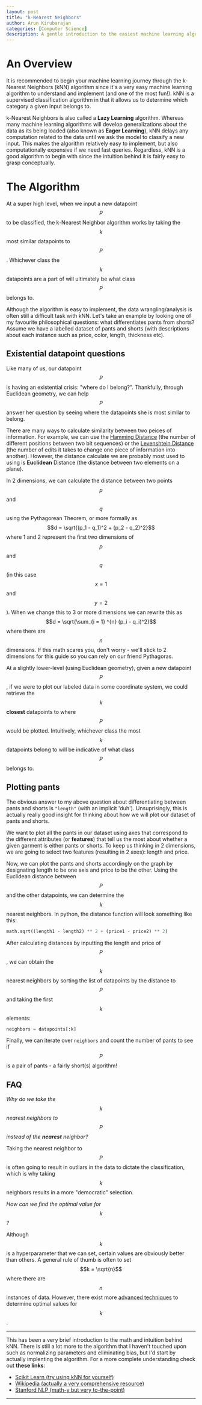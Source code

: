 ```yaml
---
layout: post
title: "k-Nearest Neighbors"
author: Arun Kirubarajan
categories: [Computer Science]
description: A gentle introduction to the easiest machine learning algorithm.
---
```


# An Overview

It is recommended to begin your machine learning journey through the k-Nearest Neighbors (kNN) algorithm since it's a very easy machine learning algorithm to understand and implement (and one of the most fun!). kNN is a supervised classification algorithm in that it allows us to determine which category a given input belongs to.

k-Nearest Neighbors is also called a **Lazy Learning** algorithm. Whereas many machine learning algorithms will develop generalizations about the data as its being loaded (also known as **Eager Learning**), kNN delays any computation related to the data until we ask the model to classify a new input. This makes the algorithm relatively easy to implement, but also computationally expensive if we need fast queries. Regardless, kNN is a good algorithm to begin with since the intuition behind it is fairly easy to grasp conceptually.

# The Algorithm

At a super high level, when we input a new datapoint $$P$$ to be classified, the k-Nearest Neighbor algorithm works by taking the $$k$$ most similar datapoints to $$P$$. Whichever class the $$k$$ datapoints are a part of will ultimately be what class $$P$$ belongs to.

Although the algorithm is easy to implement, the data wrangling/analysis is often still a difficult task with kNN. Let's take an example by looking one of my favourite philosophical questions: what differentiates pants from shorts? Assume we have a labelled dataset of pants and shorts (with descriptions about each instance such as price, color, length, thickness etc).

## Existential datapoint questions

Like many of us, our datapoint $$P$$ is having an existential crisis: "where do I belong?". Thankfully, through Euclidean geometry, we can help $$P$$ answer her question by seeing where the datapoints she is most similar to belong.

There are many ways to calculate similarity between two peices of information. For example, we can use the [Hamming Distance](https://en.wikipedia.org/wiki/Hamming_distance) (the number of different positions between two bit sequences) or the [Levenshtein Distance](https://en.wikipedia.org/wiki/Damerau%E2%80%93Levenshtein_distance) (the number of edits it takes to change one piece of information into another). However, the distance calculate we are probably most used to using is **Euclidean** Distance (the distance between two elements on a plane).

In 2 dimensions, we can calculate the distance between two points $$p$$ and $$q$$ using the Pythagorean Theorem, or more formally as $$d = \sqrt{(p_1 - q_1)^2 + (p_2 - q_2)^2}$$ where 1 and 2 represent the first two dimensions of $$p$$ and $$q$$ (in this case $$x=1$$ and $$y=2$$). When we change this to 3 or more dimensions we can rewrite this as $$d = \sqrt{\sum_{i = 1} ^{n} (p_i - q_i)^2}$$ where there are $$n$$ dimensions. If this math scares you, don't worry - we'll stick to 2 dimensions for this guide so you can rely on our friend Pythagoras.

At a slightly lower-level (using Euclidean geometry), given a new datapoint $$P$$, if we were to plot our labeled data in some coordinate system, we could retrieve the $$k$$ **closest** datapoints to where $$P$$ would be plotted. Intuitively, whichever class the most $$k$$ datapoints belong to will be indicative of what class $$P$$ belongs to.

## Plotting pants

The obvious answer to my above question about differentiating between pants and shorts is `"length"` (with an implicit 'duh'). Unsuprisingly, this is actually really good insight for thinking about how we will plot our dataset of pants and shorts.

We want to plot all the pants in our dataset using axes that correspond to the different attributes (or **features**) that tell us the most about whether a given garment is either pants or shorts. To keep us thinking in 2 dimensions, we are going to select two features (resulting in 2 axes): length and price.

Now, we can plot the pants and shorts accordingly on the graph by designating length to be one axis and price to be the other. Using the Euclidean distance between $$P$$ and the other datapoints, we can determine the $$k$$ nearest neighbors. In python, the distance function will look something like this:

```python
math.sqrt((length1 - length2) ** 2 + (price1 - price2) ** 2)
```

After calculating distances by inputting the length and price of $$P$$, we can obtain the $$k$$ nearest neighbors by sorting the list of datapoints by the distance to $$P$$ and taking the first $$k$$ elements:

```python
neighbors = datapoints[:k]
```

Finally, we can iterate over `neighbors` and count the number of pants to see if $$P$$ is a pair of pants - a fairly short(s) algorithm!

## FAQ

_Why do we take the $$k$$ nearest neighbors to $$P$$ instead of the **nearest** neighbor?_

Taking the nearest neighbor to $$P$$ is often going to result in outliars in the data to dictate the classification, which is why taking $$k$$ neighbors results in a more "democratic" selection.

_How can we find the optimal value for $$k$$?_

Although $$k$$ is a hyperparameter that we can set, certain values are obviously better than others. A general rule of thumb is often to set $$k = \sqrt{n}$$ where there are $$n$$ instances of data. However, there exist more [advanced techniques](<https://en.wikipedia.org/wiki/Cross-validation_(statistics)#K-fold_cross-validation>) to determine optimal values for $$k$$.

---

This has been a very brief introduction to the math and intuition behind kNN. There is still a lot more to the algorithm that I haven't touched upon such as normalizing parameters and eliminating bias, but I'd start by actually implenting the algorithm. For a more complete understanding check out **these links**:

- [Scikit Learn (try using kNN for yourself)](http://scikit-learn.org/stable/modules/generated/sklearn.neighbors.KNeighborsClassifier.html)
- [Wikipedia (actually a very comprehensive resource)](https://en.wikipedia.org/wiki/K-nearest_neighbors_algorithm)
- [Stanford NLP (math-y but very to-the-point)](https://nlp.stanford.edu/IR-book/html/htmledition/k-nearest-neighbor-1.html)

---
